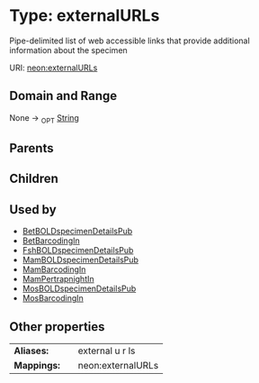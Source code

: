 
# Type: externalURLs


Pipe-delimited list of web accessible links that provide additional information about the specimen

URI: [neon:externalURLs](https://data.neonscience.org/externalURLs)


## Domain and Range

None ->  <sub>OPT</sub> [String](types/String.md)

## Parents


## Children


## Used by

 * [BetBOLDspecimenDetailsPub](BetBOLDspecimenDetailsPub.md)
 * [BetBarcodingIn](BetBarcodingIn.md)
 * [FshBOLDspecimenDetailsPub](FshBOLDspecimenDetailsPub.md)
 * [MamBOLDspecimenDetailsPub](MamBOLDspecimenDetailsPub.md)
 * [MamBarcodingIn](MamBarcodingIn.md)
 * [MamPertrapnightIn](MamPertrapnightIn.md)
 * [MosBOLDspecimenDetailsPub](MosBOLDspecimenDetailsPub.md)
 * [MosBarcodingIn](MosBarcodingIn.md)

## Other properties

|  |  |  |
| --- | --- | --- |
| **Aliases:** | | external u r ls |
| **Mappings:** | | neon:externalURLs |

